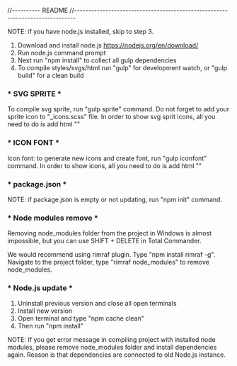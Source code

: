 ﻿//----------  README
//------------------------------------------------------------------------------

NOTE: if you have node.js installed, skip to step 3.

1. Download and install node.js https://nodejs.org/en/download/
2. Run node.js command prompt
3. Next run "npm install" to collect all gulp dependencies
4. To compile styles/svgs/html run "gulp" for development watch, or "gulp build" for a clean build

### * SVG SPRITE * ###
To compile svg sprite, run "gulp sprite" command.
Do not forget to add your sprite icon to "_icons.scss" file.
In order to show svg sprit icons, all you need to do is add html "<span class="ico ico-heart"></span>"

### * ICON FONT * ###
Icon font: to generate new icons and create font, run "gulp iconfont" command.
In order to show icons, all you need to do is add html "<span class="icon font-ico-heart"></span>"

### * package.json * ###
NOTE: if package.json is empty or not updating, run "npm init" command.

### * Node modules remove * ###
Removing node_modules folder from the project in Windows is almost impossible,
but you can use SHIFT + DELETE in Total Commander.

We would recommend using rimraf plugin. Type "npm install rimraf -g".
Navigate to the project folder, type "rimraf node_modules" to remove node_modules.

### * Node.js update * ###
1. Uninstall previous version and close all open terminals
2. Install new version
3. Open terminal and type "npm cache clean"
4. Then run "npm install" 

NOTE: If you get error message in compiling project with installed node modules, please remove node_modules folder and install dependencies again. Reason is that dependencies are connected to old Node.js instance.
